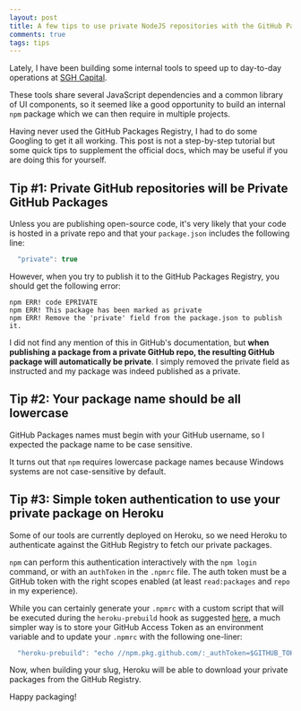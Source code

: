 ```yaml
---
layout: post
title: A few tips to use private NodeJS repositories with the GitHub Packages Registry
comments: true
tags: tips
---
```


Lately, I have been building some internal tools to speed up to day-to-day operations at [SGH Capital](https://www.sghcapital.com/).

These tools share several JavaScript dependencies and a common library of UI components, so it seemed like a good opportunity to build an internal `npm` package which we can then require in multiple projects.

Having never used the GitHub Packages Registry, I had to do some Googling to get it all working. This post is not a step-by-step tutorial but some quick tips to supplement the official docs, which may be useful if you are doing this for yourself.

## Tip #1: Private GitHub repositories will be Private GitHub Packages

Unless you are publishing open-source code, it's very likely that your code is hosted in a private repo and that your `package.json` includes the following line:

```js
  "private": true
```

However, when you try to publish it to the GitHub Packages Registry, you should get the following error:

```
npm ERR! code EPRIVATE
npm ERR! This package has been marked as private
npm ERR! Remove the 'private' field from the package.json to publish it.
```

I did not find any mention of this in GitHub's documentation, but **when publishing a package from a private GitHub repo, the resulting GitHub package will automatically be private**. I simply removed the private field as instructed and my package was indeed published as a private.

## Tip #2: Your package name should be all lowercase

GitHub Packages names must begin with your GitHub username, so I expected the package name to be case sensitive.

It turns out that `npm` requires lowercase package names because Windows systems are not case-sensitive by default.

## Tip #3: Simple token authentication to use your private package on Heroku

Some of our tools are currently deployed on Heroku, so we need Heroku to authenticate against the GitHub Registry to fetch our private packages.

`npm` can perform this authentication interactively with the `npm login` command, or with an `authToken` in the `.npmrc` file. The auth token must be a GitHub token with the right scopes enabled (at least `read:packages` and `repo` in my experience).

While you can certainly generate your `.npmrc` with a custom script that will be executed during the `heroku-prebuild` hook as suggested [here](https://dev.to/johan_du_toit/heroku-github-private-packages-2d0a), a much simpler way is to store your GitHub Access Token as an environment variable and to update your `.npmrc` with the following one-liner:

```js
  "heroku-prebuild": "echo //npm.pkg.github.com/:_authToken=$GITHUB_TOKEN >> .npmrc",
```

Now, when building your slug, Heroku will be able to download your private packages from the GitHub Registry.

Happy packaging!
